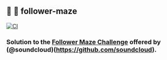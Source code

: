 ## :hamster: :twisted_rightwards_arrows: follower-maze

[![CI][ci-shield]][ci-url]

### Solution to the [Follower Maze Challenge](./SPECIFICATION.md) offered by (@soundcloud)(https://github.com/soundcloud).

[ci-shield]: https://img.shields.io/github/actions/workflow/status/tensorush/follower-maze/ci.yml?branch=main&style=for-the-badge&logo=github&label=CI&labelColor=black
[ci-url]: https://github.com/tensorush/follower-maze/blob/main/.github/workflows/ci.yml
